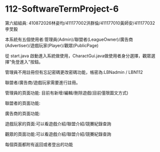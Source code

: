 # 112-SoftwareTermProject-6
第六組組員: 410872026林姿均/411177002洪群倫/411177010黃師安/411177032李芠毅

本系統有五個使用者:管理員(Admin)/聯盟者(LeagueOwner)/廣告商(Advertiser)/遊戲玩家(Player)/觀眾(PublicPage)

從 start.java 啟動進入系統做使用，CharactGui.java做使用者身分選擇，觀眾選擇"免登進入"按鈕。

管理員不用註冊但有忘記密碼更改密碼功能，帳密為:LBNadmin / LBN112

聯盟者/廣告商/遊戲玩家需要進行註冊。

管理員的頁面功能: 目前有新增/編輯/刪除遊戲(目前僅限圖文方式)

聯盟者的頁面功能:

廣告商的頁面功能:

遊戲玩家的頁面:可以看遊戲介紹/聯盟介紹/競賽紀錄查詢

觀眾的頁面功能:可以看遊戲介紹/聯盟介紹/競賽紀錄查詢

每個頁面都附有返回或者登出的功能
